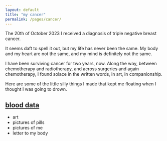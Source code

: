 ```yaml
---
layout: default
title: "my cancer"
permalink: /pages/cancer/
---
```


The 20th of October 2023 I received a diagnosis of triple negative breast cancer.

It seems daft to spell it out, but my life has never been the same.
My body and my heart are not the same, and my mind is definitely not the same. 

I have been surviving cancer for two years, now. Along the way, between chemotherapy and radiotherapy, and across surgeries and again chemotherapy, I found solace in the written words, in art, in companionship. 

Here are some of the little silly things I made that kept me floating when I thought I was going to drown.


## [blood data](/pages/blood-data/)

- art
- pictures of pills
- pictures of me
- letter to my body

